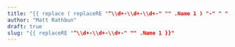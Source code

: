 ```yaml
---
title: "{{ replace ( replaceRE "^\\d+-\\d+-\\d+-" "" .Name 1 ) "-" " " | title }}"
author: "Matt Rathbun"
draft: true
slug: "{{ replaceRE "^\\d+-\\d+-\\d+-" "" .Name 1 }}"
---
```


<!-- this will show up in the preview -->

<!--more-->

<!-- this will only be visible when viewing the full post -->
